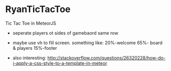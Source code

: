 # RyanTicTacToe
Tic Tac Toe in MeteorJS


- seperate players ot sides of gamebaord same row
- maybe use vh to fill screen. something like: 20%-welcome 65%- board & players 15%-footer



- also interesting: http://stackoverflow.com/questions/26320228/how-do-i-apply-a-css-style-to-a-template-in-meteor
